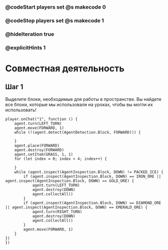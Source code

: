 ### @codeStart players set @s makecode 0
### @codeStop players set @s makecode 1

### @hideIteration true
### @explicitHints 1


# Совместная деятельность

## Шаг 1
Выделите блоки, необходимые для работы в пространстве. Вы найдете все блоки, которые мы использовали на уроках, чтобы вы могли их использовать!


```ghost
player.onChat("1", function () {
    agent.turn(LEFT_TURN)
    agent.move(FORWARD, 1)
    while (!(agent.detect(AgentDetection.Block, FORWARD))) {
    	
    }
    agent.place(FORWARD)
    agent.destroy(FORWARD)
    agent.setItem(GRASS, 1, 1)
    for (let index = 0; index < 4; index++) {
    	
    }
    while (agent.inspect(AgentInspection.Block, DOWN) != PACKED_ICE) {
        if (agent.inspect(AgentInspection.Block, DOWN) == IRON_ORE || agent.inspect(AgentInspection.Block, DOWN) == GOLD_ORE) {
            agent.turn(LEFT_TURN)
            agent.destroy(DOWN)
            agent.collectAll()
        }
        if (agent.inspect(AgentInspection.Block, DOWN) == DIAMOND_ORE || agent.inspect(AgentInspection.Block, DOWN) == EMERALD_ORE) {
            agent.turn(RIGHT_TURN)
            agent.destroy(DOWN)
            agent.collectAll()
        }
        agent.move(FORWARD, 1)
    }
})
})

``` 

